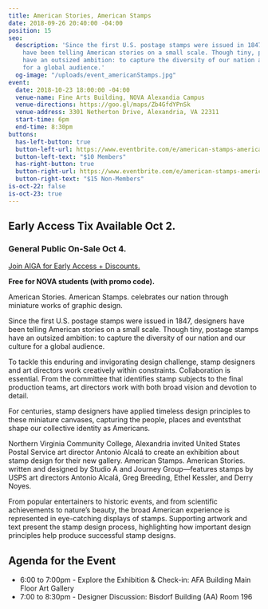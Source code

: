 ```yaml
---
title: American Stories, American Stamps
date: 2018-09-26 20:40:00 -04:00
position: 15
seo:
  description: 'Since the first U.S. postage stamps were issued in 1847, designers
    have been telling American stories on a small scale. Though tiny, postage stamps
    have an outsized ambition: to capture the diversity of our nation and our culture
    for a global audience.'
  og-image: "/uploads/event_americanStamps.jpg"
event:
  date: 2018-10-23 18:00:00 -04:00
  venue-name: Fine Arts Building, NOVA Alexandia Campus
  venue-directions: https://goo.gl/maps/Zb4GfdYPnSk
  venue-address: 3301 Netherton Drive, Alexandria, VA 22311
  start-time: 6pm
  end-time: 8:30pm
buttons:
  has-left-button: true
  button-left-url: https://www.eventbrite.com/e/american-stamps-american-stories-tickets-50828278750
  button-left-text: "$10 Members"
  has-right-button: true
  button-right-url: https://www.eventbrite.com/e/american-stamps-american-stories-tickets-50828278750
  button-right-text: "$15 Non-Members"
is-oct-22: false
is-oct-23: true
---
```


## Early Access Tix Available Oct 2. 
### General Public On-Sale Oct 4.
[Join AIGA for Early Access + Discounts.](http://dc.aiga.org/membership/membership-rates/)

**Free for NOVA students (with promo code).**

American Stories. American Stamps. celebrates our nation through miniature works of graphic design.

Since the first U.S. postage stamps were issued in 1847, designers have been telling American stories on a small scale. Though tiny, postage stamps have an outsized ambition: to capture the diversity of our nation and our culture for a global audience.

To tackle this enduring and invigorating design challenge, stamp designers and art directors work creatively within constraints. Collaboration is essential. From the committee that identifies stamp subjects to the final production teams, art directors work with both broad vision and devotion to detail.

For centuries, stamp designers have applied timeless design principles to these miniature canvases, capturing the people, places and eventsthat shape our collective identity as Americans.

Northern Virginia Community College, Alexandria invited United States Postal Service art director Antonio Alcalá
to create an exhibition about stamp design for their new gallery. American Stamps. American Stories. written and designed by Studio A and Journey Group—features stamps by USPS art directors Antonio Alcalá, Greg Breeding, Ethel Kessler, and Derry Noyes.

From popular entertainers to historic events, and from scientific achievements to nature’s beauty, the broad American experience is represented in eye-catching displays of stamps. Supporting artwork and text present the stamp design process, highlighting how important design principles help produce successful stamp designs.

## Agenda for the Event 

* 6:00 to 7:00pm - Explore the Exhibition & Check-in: AFA Building Main Floor Art Gallery
* 7:00 to 8:30pm - Designer Discussion: Bisdorf Building (AA) Room 196
